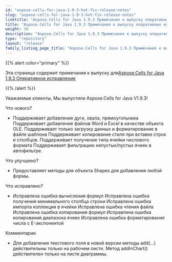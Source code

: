 ```yaml
---
id: "aspose-cells-for-java-1-9-3-hot-fix-release-notes"
slug: "aspose-cells-for-java-1-9-3-hot-fix-release-notes"
linktitle: "Aspose.Cells for Java 1.9.3 Примечания к выпуску оперативных исправлений"
title: "Aspose.Cells for Java 1.9.3 Примечания к выпуску оперативных исправлений"
weight: 30
description: "Aspose.Cells for Java 1.9.3 Примечания к выпуску оперативных исправлений – the latest updates and fixes."
type: "repository"
layout: "release"
family_listing_page_title: "Aspose.Cells for Java 1.9.3 Примечания к выпуску оперативных исправлений"
---
```

{{% alert color="primary" %}} 

 Эта страница содержит примечания к выпуску для[Aspose.Cells for Java 1.9.3 Оперативное исправление](https://releases.aspose.com/cells/java/new-releases/aspose.cells-for-java-1.9.3-hot-fix/)

{{% /alert %}} 

Уважаемые клиенты, Мы выпустили Aspose.Cells for Java V1.9.3!

 Что нового?

- Поддерживает добавление дуги, овала, прямоугольника
 Поддерживает добавление файлов Word и Excel в качестве объекта OLE.
 Поддерживает только загрузку данных и форматирование в файле шаблона
 Поддерживает копирование стиля при вставке строк и столбцов.
 Поддерживает получение типа ячейки числового формата
 Поддерживает фильтрацию непустых/пустых ячеек в автофильтре.

 Что улучшено?

- Предоставляет методы для объекта Shapes для добавления любой формы.

 Что исправлено?

- Исправлена ошибка вычисления формул
 Исправлена ошибка получения минимального столбца строки
 Исправлена ошибка импорта коллекции в ячейки
 Исправлена ошибка чтения файла
 Исправлена ошибка копирования формул
 Исправлена ошибка копирования диапазона ячеек
 Исправлена ошибка форматирования числа с E-экспонентой

 Комментарии

- Для добавления текстового поля в новой версии методы add(...) действительны только на рабочем листе. Метод addInChart() действителен только на листе диаграммы.
